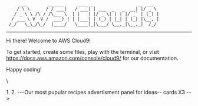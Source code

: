          ___        ______     ____ _                 _  ___  
        / \ \      / / ___|   / ___| | ___  _   _  __| |/ _ \ 
       / _ \ \ /\ / /\___ \  | |   | |/ _ \| | | |/ _` | (_) |
      / ___ \ V  V /  ___) | | |___| | (_) | |_| | (_| |\__, |
     /_/   \_\_/\_/  |____/   \____|_|\___/ \__,_|\__,_|  /_/ 
 ----------------------------------------------------------------- 


Hi there! Welcome to AWS Cloud9!

To get started, create some files, play with the terminal,
or visit https://docs.aws.amazon.com/console/cloud9/ for our documentation.

Happy coding!

   <!--<nav>-->
   <!--     <ul>-->
   <!--         <li><a href="{{url_for('index')}}">home</a></li>-->
   <!--         <li><a href="{{url_for('recipes')}}">recipes</a></li>-->
   <!--           <li><a href="{{url_for('directions')}}">directions</a></li>-->
   <!--     </ul>-->
   <!-- </nav>-->
    
   <!--  <div class="container">-->

   <!--     {% block content %} -->
   <!--        <h1>home page</h1>-->
        
   <!--     {% endblock %}-->
   <!-- </div>-->

<!--https://startbootstrap.com/previews/business-casual/ resource-->
<!--https://codeburst.io/alter-table-examples-with-mysql-beginner-series-7e8ca2a58ce2-->
<!--mysqldatabase refference-->\

<!--modify and cleaned up code-->
<!--added run.py file apps-->
<!--edited apps-->
<!--downloaded mysql-->
<!--create query-->

<!--https://www.goodhousekeeping.com/food-recipes/a39354/mexican-breakfast-chilaquiles-recipe/-->
<!--https://stackoverflow.com/questions/52256510/bootstrap-image-uploader --> 
<!--^source for button-->
<!--https://www.lucidchart.com/documents/edit/6ac52063-c50e-4f00-84e6-97cbd4ef2848/YGcM5DNywbTK?shared=true&useCachedRole=false-->
<!--link to databases-->
<!--https://www.allrecipes.com/video/1024/asian-orange-chicken/ *source for asian dishes-->
<!--https://github.com/daveozoalor/bootstrap4-udemy-clone/blob/master/index.html * source for the toolbar at bottom of page-->
1.<!--Want to add feature--- most recent recpies------ dynamic deisplay and our most poplular recipes dynamic display -->
 2.<!-- Feature a recent recipe Section (wanted to add section of readme)  <!--Image of the most recent dynamically displayed picture seen here-->
 ---Our most pupular recipes advertisment panel for ideas-- cards X3 --><!--    <h2>Our Most Recent Recipes</h2>-->

<!--#Cookbook | Flask & PostgreSQL Data Centric Development Project-->
<!--#UX Design-->
<!--. This folder contains documents that illustrate the user interface design by way of wireframe mockups of the main web pages of the application.-->

<!--#Database Design-->
<!--Details of the Database design is available in the 'Database Schema' folder. The ERD (Entity Relationship Diagram) document outlines how I approached the design of the Database.-->

<!--#Features-->
<!--Existing Features-->
<!--This is a web application which that allows users to store and easily access cooking recipes. It is a full stack web application (frontend and backend) that provides CRUD (Create, Read, Update, Delete) functionality to a database hosted in the cloud on Heroku platform as a service. Users can :-->

<!--#Recipe Search: search by recipe name, search by ingredient and filter recipes by category, course, cuisine and author on the index page.-->
<!--Add Recipe: Add a new recipe and then Add ingredients and methods to the recipe on the recipe detail page.-->
<!--Manage Categories: Add new and Edit existing static data like categories, courses, cuisines, authors, measurements etc.-->
<!--My Recipes: view a list of recipes submitted by the current logged in user.-->
<!--Saved Recipes: view and manage a list of recipes saved by the current logged in user.-->
<!--Dashboard: displays interactive dashboard of charts; Categories bar chart, courses pie chart, cuisines row chart and author bar chart.-->
<!--Recipe Detail: Save, Edit and Delete recipes, Edit and Delete ingredients, Edit and Delete methods.-->
<!--Features Left to Implement-->
<!--Allergens and Dietary-->
<!--Demo-->
<!--A demo of this web application is available here.-->

<!--Getting started /-->
<!--Clone the repo and cd into the project directory.-->
<!--Ensure you have Python 3 and Postgres installed and create a virtual environment and activate it.-->
<!--Install dependencies: pip install -r requirements.txt.-->
<!--Technologies Used-->
<!--HTML, CSS, JavaScript (Front End Framework Materialize) Python, Full Stack Micro Framework Flask, PostgreSQL an object-relational database management system :-->

<!--Testing-->
<!--Automated tests were carried out and all 47 tests passed satisfactorily (see screenshot in Testing folder). They are located in the file tests.py and can be ran using the command: python3 tests.py-->

<!--Manual testing was undertaken for this application and satisfactorily passed. A sample of the tests conducted are as follows:-->

<!--Testing navigation buttons and hyperlinks throughout the page-->
<!--Testing the CRUD functionality-->
<!--Testing the responsiveness of the application on different browsers and then using different devices.-->
<!--Deployment-->
<!--Make sure requirements.txt and Procfile exist: pip3 freeze --local requirements.txt echo web: python app.py > Procfile-->
<!--Create Heroku App, Select Postgres add-on, download Heroku CLI toolbelt, login to heroku (Heroku login), git init, connect git to heroku (heroku git remote -a ), git add ., git commit, git push heroku master.-->
<!--heroku ps:scale web=1-->
<!--In heroku app settings set the config vars to add DATABASE_URL, IP and PORT-->
<!--Credits-->
<!--Jordan Daly - This project was completed as part of Code Institute’s Mentored Online Full Stack Web Development course in 2018.-->

<!--Content-->
<!--The content for recipes was taken from the BBC recipes website.-->

<!--Media-->
<!--The images for recipes were also taken from the BBC recipes website.-->

<!--Acknowledgements-->
<!--Image upload to AWS S3 with boto3 info from this blog. Unit testing strategy from this blog.-->

